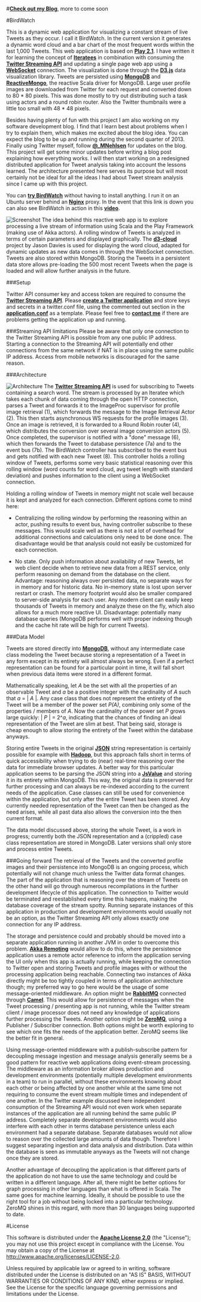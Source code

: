 #**[Check out my Blog](http://matthiasnehlsen.com)**, more to come soon

#BirdWatch 

This is a dynamic web application for visualizing a constant stream of live Tweets as they occur. I call it BirdWatch. In the current version it generates a dynamic word cloud and a bar chart of the most frequent words within the last 1,000 Tweets. This web application is based on **[Play 2.1](http://www.playframework.com)**. I have written it for learning the concept of **[Iteratees](http://www.playframework.com/documentation/2.0.4/Iteratees)** in combination with consuming the **[Twitter Streaming API](https://dev.twitter.com/docs/streaming-apis)** and updating a single page web app using a **[WebSocket](http://tools.ietf.org/html/rfc6455)** connection. The visualization is done through the **[D3.js](http://d3js.org)** data visualization library. Tweets are persisted using **[MongoDB](http://www.mongodb.org)** and **[ReactiveMongo](http://reactivemongo.org)**, the reactive Scala driver for MongoDB. Large user profile images are downloaded from Twitter for each request and converted down to 80 * 80 pixels. This was done mostly to try out distributing such a task using actors and a round robin router. Also the Twitter thumbnails were a little too small with 48 * 48 pixels. 

Besides having plenty of fun with this project I am also working on my software development blog. I find that I learn best about problems when I try to explain them, which makes me excited about the blog idea. You can expect the blog to be up and running during the second quarter of 2013. Finally using Twitter myself, follow **[@_MNehlsen](https://twitter.com/_MNehlsen)** for updates on the blog. This project will get some minor updates before writing a blog post explaining how everything works. I will then start working on a redesigned distributed application for Tweet analysis taking into account the lessons learned. The architecture presented here serves its purpose but will most certainly not be ideal for all the ideas I had about Tweet stream analysis since I came up with this project. 

You can **[try BirdWatch](http://144.76.59.136)** without having to install anything. I run it on an Ubuntu server behind an **[Nginx](https://github.com/matthiasn/BirdWatch/blob/master/docs/nginx.md)** proxy. In the event that this link is down you can also see BirdWatch in action in this **[video](https://www.dropbox.com/s/druqusd2nk8dw9j/IMG_6095.MOV)**.

![Screenshot](./docs/screenshot.png)
The idea behind this reactive web app is to explore processing a live stream of information using Scala and the Play Framework (making use of Akka actors). A rolling window of Tweets is analyzed in terms of certain parameters and displayed graphically. The **[d3-cloud](https://github.com/jasondavies/d3-cloud)** project by Jason Davies is used for displaying the word cloud, adapted for dynamic updates as new data comes in through the WebSocket connection. Tweets are also stored within MongoDB. Storing the Tweets in a persistent data store allows pre-loading the 500 most recent Tweets when the page is loaded and will allow further analysis in the future.

###Setup

Twitter API consumer key and access token are required to consume the **[Twitter Streaming API](https://dev.twitter.com/docs/streaming-apis)**. Please **[create a Twitter application](https://dev.twitter.com/apps)** and store keys and secrets in a twitter.conf file, using the commented out section in the **[application.conf](https://github.com/matthiasn/BirdWatch/blob/master/conf/application.conf)** as a template. Please feel free to **[contact me](mailto:matthias.nehlsen@gmail.com)** if there are problems getting the application up and running. 

###Streaming API limitations 
Please be aware that only one connection to the Twitter Streaming API is possible from any one public IP address. Starting a connection to the Streaming API will potentially end other connections from the same network if NAT is in place using the same public IP address. Access from mobile networks is discouraged for the same reason.
 
###Architecture

![Architecture](./docs/BirdWatch.png)
The **[Twitter Streaming API](https://dev.twitter.com/docs/streaming-apis)** is used for subscribing to Tweets containing a search word. The stream is processed by an Iteratee which takes each chunk of data coming through the open HTTP connection, parses a Tweet and forwards it to the ImageProc supervisor for profile image retrieval (1), which forwards the message to the Image Retrieval Actor (2). This then starts asynchronous WS requests for the profile images (3). Once an image is retrieved, it is forwarded to a Round Robin router (4), which distributes the conversion over several image conversion actors (5). Once completed, the supervisor is notified with a "done" message (6), which then forwards the Tweet to database persistence (7a) and to the event bus (7b). The BirdWatch controller has subscribed to the event bus and gets notified with each new Tweet (8). This controller holds a rolling window of Tweets, performs some very basic statistical reasoning over this rolling window (word counts for word cloud, avg tweet length with standard deviation) and pushes information to the client using a WebSocket connection.       

Holding a rolling window of Tweets in memory might not scale well because it is kept and analyzed for each connection. Different options come to mind here:

*   Centralizing the rolling window by performing the reasoning within an actor, pushing results to event bus, having controller subscribe to these messages. This would scale well as there is not a lot of overhead for additional connections and calculations only need to be done once. The disadvantage would be that analysis could not easily be customized for each connection.

*   No state. Only push information about availability of new Tweets, let web client decide when to retrieve new data from a REST service, only perform reasoning on demand from the database on the client. Advantage: reasoning always over persisted data, no separate ways for in memory and for historic data. No in-memory state is lost upon server restart or crash.  The memory footprint would also be smaller compared to server-side analysis for each user. Any modern client can easily keep thousands of Tweets in memory and analyze these on the fly, which also allows for a much more reactive UI. Disadvantage: potentially many database queries (MongoDB performs well with proper indexing though and the cache hit rate will be high for current Tweets).

###Data Model

Tweets are stored directly into **[MongoDB](http://www.mongodb.org)**, without any intermediate case class modeling the Tweet because storing a representation of a Tweet in any form except in its entirety will almost always be wrong. Even if a perfect representation can be found for a particular point in time, it will fall short when previous data items were stored in a different format.

Mathematically speaking, let _A_ be the set with all the properties of an observable Tweet and _a_ be a positive integer with the cardinality of _A_ such that _a_ = | _A_ |.
Any case class that does not represent the entirety of the Tweet will be a member of the power set _P(A)_, combining only some of the properties / members of _A_. Now the cardinality of the power set _P_ grows large quickly: | _P_ | = 2^_a_, indicating that the chances of finding an ideal representation of the Tweet are slim at best. That being said, storage is cheap enough to allow storing the entirety of the Tweet within the database anyways.

Storing entire Tweets in the original **[JSON](https://tools.ietf.org/html/rfc4627)** string representation is certainly possible for example with **[Hadoop](http://hadoop.apache.org)**, but this approach falls short in terms of quick accessibility when trying to do (near) real-time reasoning over the data for immediate browser updates. A better way for this particular application seems to be parsing the JSON string into a **[JsValue](http://www.playframework.com/documentation/api/2.1.1/scala/index.html#play.api.libs.json.JsValue)** and storing it in its entirety within MongoDB. This way, the original data is preserved for further processing and can always be re-indexed according to the current needs of the application. Case classes can still be used for convenience within the application, but only after the entire Tweet has been stored. Any currently needed representation of the Tweet can then be changed as the need arises, while all past data also allows the conversion into the then current format.

The data model discussed above, storing the whole Tweet, is a work in progress; currently both the JSON representation and a (crippled) case class representation are stored in MongoDB. Later versions shall only store and process entire Tweets. 

###Going forward
The retrieval of the Tweets and the converted profile images and their persistence into MongoDB is an ongoing process, which potentially will not change much unless the Twitter data format changes. The part of the application that is reasoning over the stream of Tweets on the other hand will go through numerous recompilations in the further development lifecycle of this application. The connection to Twitter would be terminated and reestablished every time this happens, making the database coverage of the stream spotty. Running separate instances of this application in production and development environments would usually not be an option, as the Twitter Streaming API only allows exactly one connection for any IP address. 

The storage and persistence could and probably should be moved into a separate application running in another JVM in order to overcome this problem. **[Akka Remoting](http://doc.akka.io/docs/akka/snapshot/scala/remoting.html)** would allow to do this, where the persistence application uses a remote actor reference to inform the application serving the UI only when this app is actually running, while keeping the connection to Twitter open and storing Tweets and profile images with or without the processing application being reachable. Connecting two instances of Akka directly might be too tightly coupled in terms of application architecture though; my preferred way to go here would be the usage of some message-oriented middleware. An option might be **[RabbitMQ](http://www.rabbitmq.com)** connected through **[Camel](http://doc.akka.io/docs/akka/2.1.2/scala/camel.html)**. This would allow for persistence of messages when the Tweet processing / presenting app is not running, while the Twitter stream client / image processor does not need any knowledge of applications further processing the Tweets. Another option might be **[ZeroMQ](http://doc.akka.io/docs/akka/2.1.2/scala/zeromq.html)**, using a Publisher / Subscriber connection. Both options might be worth exploring to see which one fits the needs of the application better. ZeroMQ seems like the better fit in general.
 
Using message-oriented middleware with a publish-subscribe pattern for decoupling message ingestion and message analysis generally seems be a good pattern for reactive web applications doing event-stream processing. The middleware as an information broker allows production and development environments (potentially multiple development environments in a team) to run in parallel, without these environments knowing about each other or being affected by one another while at the same time not requiring to consume the event stream multiple times and independent of one another. In the Twitter example discussed here independent consumption of the Streaming API would not even work when separate instances of the application are all running behind the same public IP address. Completely separate development environments would also interfere with each other in terms database persistence unless each environment had a separate database. Separate databases would not allow to reason over the collected large amounts of data though. Therefore I suggest separating ingestion and data analysis and distribution. Data within the database is seen as immutable anyways as the Tweets will not change once they are stored.   

Another advantage of decoupling the application is that different parts of the application do not have to use the same technology and could be written in a different language. After all, there might be better options for graph processing in other languages than what is offered in Scala. The same goes for machine learning. Ideally, it should be possible to use the right tool for a job without being locked into a particular technology. ZeroMQ shines in this regard, with more than 30 languages being supported to date. 
  
#License

This software is distributed under the **[Apache License 2.0](http://www.apache.org/licenses/LICENSE-2.0)** (the "License"); you may not use this project except in compliance with the License. You may obtain a copy of the License at http://www.apache.org/licenses/LICENSE-2.0.

Unless required by applicable law or agreed to in writing, software distributed under the License is distributed on an "AS IS" BASIS, WITHOUT WARRANTIES OR CONDITIONS OF ANY KIND, either express or implied. See the License for the specific language governing permissions and limitations under the License.
